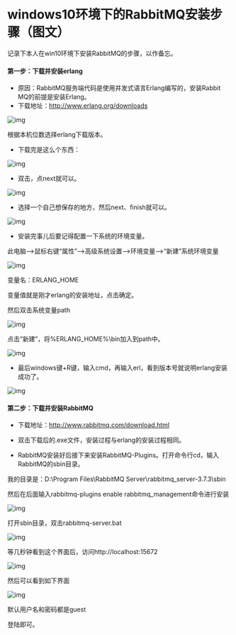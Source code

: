# **windows10环境下的RabbitMQ安装步骤（图文）**

记录下本人在win10环境下安装RabbitMQ的步骤，以作备忘。

#### 第一步：下载并安装erlang

- 原因：RabbitMQ服务端代码是使用并发式语言Erlang编写的，安装Rabbit MQ的前提是安装Erlang。
- 下载地址：<http://www.erlang.org/downloads>

![img](https://chenyeshen.oss-cn-shenzhen.aliyuncs.com/oneblog/article/20190528100207108.png)

根据本机位数选择erlang下载版本。

- 下载完是这么个东西：

![img](https://chenyeshen.oss-cn-shenzhen.aliyuncs.com/oneblog/article/20190528100208044.png)

- 双击，点next就可以。

![img](https://chenyeshen.oss-cn-shenzhen.aliyuncs.com/oneblog/article/20190528100210984.png)

- 选择一个自己想保存的地方，然后next、finish就可以。

![img](https://chenyeshen.oss-cn-shenzhen.aliyuncs.com/oneblog/article/20190528100212393.png)

- 安装完事儿后要记得配置一下系统的环境变量。

此电脑-->鼠标右键“属性”-->高级系统设置-->环境变量-->“新建”系统环境变量

![img](https://chenyeshen.oss-cn-shenzhen.aliyuncs.com/oneblog/article/20190528100204703.png)

变量名：ERLANG_HOME

变量值就是刚才erlang的安装地址，点击确定。

然后双击系统变量path

![img](https://chenyeshen.oss-cn-shenzhen.aliyuncs.com/oneblog/article/20190528100211680.png)

点击“新建”，将%ERLANG_HOME%\bin加入到path中。

![img](https://chenyeshen.oss-cn-shenzhen.aliyuncs.com/oneblog/article/20190528100210271.png)

- 最后windows键+R键，输入cmd，再输入erl，看到版本号就说明erlang安装成功了。

![img](https://chenyeshen.oss-cn-shenzhen.aliyuncs.com/oneblog/article/20190528100213094.png)

#### 第二步：下载并安装RabbitMQ

- 下载地址：<http://www.rabbitmq.com/download.html>


- 双击下载后的.exe文件，安装过程与erlang的安装过程相同。
- RabbitMQ安装好后接下来安装RabbitMQ-Plugins。打开命令行cd，输入RabbitMQ的sbin目录。

我的目录是：D:\Program Files\RabbitMQ Server\rabbitmq_server-3.7.3\sbin

然后在后面输入rabbitmq-plugins enable rabbitmq_management命令进行安装

![img](https://chenyeshen.oss-cn-shenzhen.aliyuncs.com/oneblog/article/20190528100208714.png)

打开sbin目录，双击rabbitmq-server.bat

![img](https://chenyeshen.oss-cn-shenzhen.aliyuncs.com/oneblog/article/20190528100209495.png)

等几秒钟看到这个界面后，访问http://localhost:15672

![img](https://chenyeshen.oss-cn-shenzhen.aliyuncs.com/oneblog/article/20190528100205339.png)

然后可以看到如下界面

![img](https://chenyeshen.oss-cn-shenzhen.aliyuncs.com/oneblog/article/20190528100213819.png)

默认用户名和密码都是guest

登陆即可。